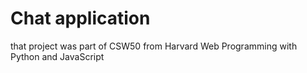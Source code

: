 # Chat application

that project was part of CSW50 from Harvard
Web Programming with Python and JavaScript

